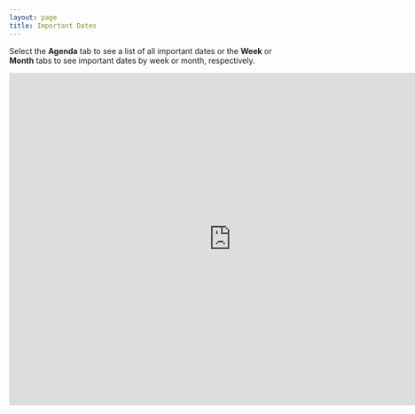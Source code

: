 ```yaml
---
layout: page
title: Important Dates
---
```


Select the **Agenda** tab to see a list of all important dates or the **Week** or **Month** tabs to see important dates by week or month, respectively.

<iframe src="https://calendar.google.com/calendar/embed?showPrint=0&amp;showCalendars=0&amp;showTz=0&amp;mode=AGENDA&amp;height=600&amp;wkst=1&amp;bgcolor=%23FFFFFF&amp;src=tra0f4hfq85fju8o0f7h9cj444%40group.calendar.google.com&amp;color=%23B1365F&amp;ctz=America%2FChicago" style="border-width:0" width="800" height="600" frameborder="0" scrolling="no"></iframe>

